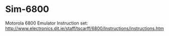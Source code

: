 # Sim-6800
Motorola 6800 Emulator
Instruction set: http://www.electronics.dit.ie/staff/tscarff/6800/Instructions/instructions.htm
